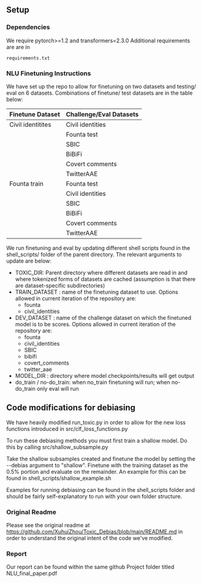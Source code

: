 ## Setup 

### Dependencies

We require pytorch>=1.2 and transformers=2.3.0  Additional requirements are are
in

`requirements.txt`

### NLU Finetuning Instructions

We have set up the repo to allow for finetuning on two datasets and testing/ eval on 6 datasets. Combinations of finetune/ test datasets are in the table below:

| Finetune Dataset     | Challenge/Eval Datasets                                         |
|----------------------|-----------------------------------------------------------------|
| Civil identitites    | Civil identities                                                |
|                      | Founta test                                                     |
|                      | SBIC                                                            |
|                      | BiBiFi                                                |
|                      | Covert comments                                             |
|                      | TwitterAAE                                                  |
| Founta train         | Founta test  |
|                      | Civil identities                                             |
|                      | SBIC                                                            |
|                      | BiBiFi                                                |
|                      | Covert comments                                             |
|                      | TwitterAAE                                                  |

We run finetuning and eval by updating different shell scripts found in the shell_scripts/ folder of the parent directory. The relevant arguments to update are below:

* TOXIC_DIR: Parent directory where different datasets are read in and where tokenized forms of datasets are cached (assumption is that there are dataset-specific subdirectories)
* TRAIN_DATASET : name of the finetuning dataset to use. Options allowed in current iteration of the repository are:
  *  founta
  *  civil_identities
* DEV_DATASET : name of the challenge dataset on which the finetuned model is to be scores. Options allowed in current iteration of the repository are:
  *  founta
  *  civil_identities
  *  SBIC
  *  bibifi
  *  covert_comments 
  *  twitter_aae
* MODEL_DIR : directory where model checkpoints/results will get output 
* do_train / no-do_train: when no_train finetuning will run; when no-do_train only eval will run

## Code modifications for debiasing

We have heavily modified run_toxic.py in order to allow for the new loss functions introduced in src/clf_loss_functions.py

To run these debiasing methods you must first train a shallow model. Do this by calling src/shallow_subsample.py

Take the shallow subsamples created and finetune the model by setting the --debias argument to "shallow". Finetune with the training dataset as the 0.5% portion and evaluate on the remainder. An example for this can be found in shell_scripts/shallow_example.sh

Examples for running debiasing can be found in the shell_scripts folder and should be fairly self-explanatory to run with your own folder structure.

### Original Readme

Please see the original readme at https://github.com/XuhuiZhou/Toxic_Debias/blob/main/README.md in order to understand the original intent of the code we've modified.

### Report

 Our report can be found within the same github Project folder titled NLU_final_paper.pdf
